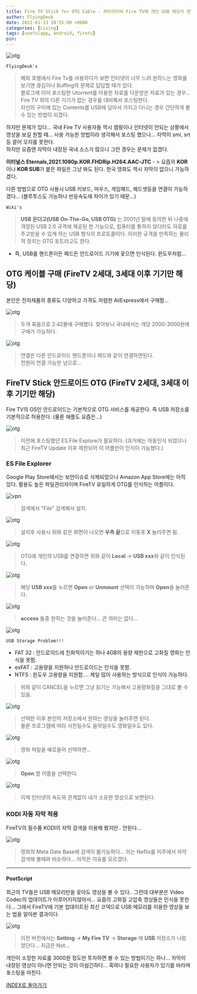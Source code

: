 ```yaml
---
title: Fire TV Stick for OTG Cable - 파이어티비 Fire TV에 개인 USB 메모리 연결법 (Feat. OTG 케이블)
author: FlyingDeuk
date: 2022-01-13 20:55:00 +0800
categories: [Living]
tags: [usefulapp, android, firetv]
pin:
---
```


![otg](/img/living/fire/otg15.jpg)

`FlyingDeuk's`
> 해외 호텔에서 Fire Tv를 사용하다가 보면 인터넷이 너무 느려 원하느는 영화를 보기엔 끊김이나 Buffing의 문제로 답답할 때가 있다. <br>
블로그에 이미 포스팅한 Utorrent를 이용한 자료를 다운받은 자료가 있는 경우... Fire TV 외의 다른 기기가 없는 경우를 대비해서 포스팅한다. <br>
자신의 구미에 있는 Contents를 USB에 담아서 가지고 다니는 경우 간단하게 볼 수 있는 방법이 되겠다.  

하지만 문제가 있다... 국내 Fire TV 사용자들 역시 캠핑이나 인터넷이 안되는 상황에서 영상을 보길 원할 때... 사용 가능한 방법이라 생각해서 포스팅 했으나... 자막이 smi, srt등 끌어 오지를 못한다. <br>
하지만 요즘엔 자막이 내장된 국내 소스가 많으니 그런 경우는 문제가 없겠다. <br>

**이터널스 Eternals,2021.1080p.KOR.FHDRip.H264.AAC-JTC** - > 요즘의 **KOR** 이나 **KOR SUB**가 붙은 파일은 그냥 봐도 된다. 한국 영화도 역시 자막이 없으니 가능하겠다.

다른 방법으로 OTG 사용시 USB 키보드, 마우스, 게임패드, 해드셋등을 연결이 가능하겠다... (블루투스도 가능하나 반응속도에 차이가 있기 때문...)

`Wiki's`
> **USB 온더고(USB On-The-Go, USB OTG)** 는 2001년 말에 동의한 뒤 나중에 개정된 USB 2.0 규격에 제공된 한 기능으로, 컴퓨터를 통하지 않더라도 자료를 주고받을 수 있게 하는 USB 형식의 프로토콜이다. 이러한 규격을 만족하는 물리적 장치는 OTG 포트라고도 한다.

- 즉, USB를 핸드폰이든 패드든 안드로이드 기기에 꽂으면 인식된다. 윈도우처럼...

## OTG 케이블 구매 (FireTV 2세대, 3세대 이후 기기만 해당)
본인은 전자제품의 종류도 다양하고 가격도 저렴한 AliExpress에서 구매함...

![otg](/img/living/fire/otg13.jpg)
> 두개 묶음으로 2.42불에 구매했다. 찾아보니 국내에서는 개당 2000-3000원에 구매가 가능하다.

![otg](/img/living/fire/otg14.jpg)
> 연결은 다른 안드로이드 핸드폰이나 패드와 같이 연결하면된다. <br>
전원이 연결 가능한 넘으로...

## FireTV Stick 안드로이드 OTG (FireTV 2세대, 3세대 이후 기기만 해당)
Fire TV의 OS인 안드로이드는 기본적으로 OTG 서비스를 제공한다. 즉 USB 저장소를 기본적으로 허용한다. (물론 애플도 요즘은...)

![otg](/img/living/fire/otg1.jpg)
>이전에 포스팅했던 ES File Explore가 필요하다. (과거에는 자동인식 되었으나 최근 FireTV Update 이후 제한되어 이 어플만이 인식이 가능했다.)

### ES File Explorer
Google Play Store에서는 보안이슈로 삭제되었으나 Amazon App Store에는 아직 있다. 활용도 높은 파일관리자이며 FireTV 유일하게 OTG를 인식하는 어플이다.

![vpn](/img/living/fire/vpn/vpn2.jpg)
>검색에서 "File" 검색해서 설치.

![otg](/img/living/fire/otg10.jpg)
> 설치후 사용시 위와 같은 화면이 나오면 **우측 끝**으로 이동후 **X** 눌러주면 됨.

![otg](/img/living/fire/otg3.jpg)
> OTG에 개인의 USB를 연결하면 위와 같이 **Local** -> **USB xxx**와 같이 인식된다.

![otg](/img/living/fire/otg4.jpg)
> 해당 **USB xxx**를 누르면 **Open** or **Unmount** 선택이 가능하며 **Open**을 눌러준다.

![otg](/img/living/fire/otg5.jpg)
> **access** 둘중 원하는 것을 눌러준다... 큰 의미는 없다...

![otg](/img/living/fire/otg9.jpg)

`USB Storage Problem!!!`
- FAT 32 : 안드로이드에 친화적이기는 하나 4GB의 용량 제한으로 고화질 영화는 인식을 못함.
- exFAT : 고용량을 지원하나 안드로이드는 인식을 못함.
- NTFS : 윈도우 고용량을 지원함.... 제일 많이 사용하는 방식으로 인식이 가능하다.

> 위와 같이 CANCEL을 누르면 그냥 읽기는 가능해서 고용량화질을 그대로 볼 수 있음.

![otg](/img/living/fire/otg6.jpg)
> 선택한 이후 본인의 저장소에서 원하는 영상을 눌러주면 된다. <br>
물론 프로그램에 따라 사진일수도 음악일수도 영화일수도 있다.

![otg](/img/living/fire/otg7.jpg)
> 영화 파일을 예로들어 선택하면...

![otg](/img/living/fire/otg8.jpg)
> **Open** 할 어플을 선택한다.

![otg](/img/living/fire/otg11.jpg)
> 이제 인터넷의 속도와 관계없이 내가 소유한 영상으로 보면된다.

### KODI 자동 자막 적용
FireTV의 필수품 KODI의 자막 검색을 이용해 봤지만.. 안된다...

![otg](/img/living/fire/otg12.jpg)
> 영화의 Meta Date Base에 검색이 불가능하다... 이는 Neflix를 미주에서 자막 검색해 볼때와 비슷하다... 아직은 이유를 모르겠다.

-------

#### PostScript
최근의 TV들은 USB 메모리만을 꽂아도 영상을 볼 수 있다.. 그런데 대부분은 Video Codec의 업데이트가 이루어지지않아서... 요즘의 고화질 고압축 영상들은 인식을 못한다... 그래서 FireTV에 기본 업데이트된 최신 코덱으로 USB 메모리를 이용한 영상을 보는 법을 알아본 결과이다. <br>

![otg](/img/living/fire/otg2.jpg)
> 이전 버전에서는 **Setting** -> **My Fire TV** -> **Storage** 에 **USB** 저장소가 나왔었단다... 지금은 Not...

개인이 소장한 자료를 3000원 정도만 투자하면 볼 수 있는 방법이기는 하나... 자막이 내장된 영상이 아니면 안되는 것이 아쉽긴하다... 혹여나 필요한 사용자가 있기를 바라며 포스팅을 마친다.

[INDEX로 돌아가기](/posts/FireTV/)
